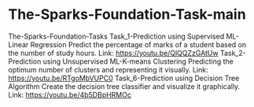 # The-Sparks-Foundation-Task-main
The-Sparks-Foundation-Tasks
Task_1-Prediction using Supervised ML-Linear Regression
Predict the percentage of marks of a student based on the number of study hours.
Link: https://youtu.be/QlQQZzGAtUw
Task_2-Prediction using Unsupervised ML-K-means Clustering
Predicting the optimum number of clusters and representing it visually.
Link: https://youtu.be/RTgoMbVUPC0
Task_6-Prediction using Decision Tree Algorithm
Create the decision tree classifier and visualize it graphically.
Link: https://youtu.be/4b5DBpHRMOc 
